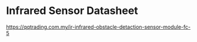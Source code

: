 # Infrared Sensor Datasheet

https://qqtrading.com.my/ir-infrared-obstacle-detaction-sensor-module-fc-5
